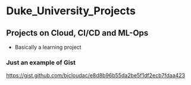 # Duke_University_Projects
## Projects on Cloud, CI/CD and ML-Ops
* Basically a learning project

### Just an example of Gist
https://gist.github.com/bjcloudac/e8d8b96b55da2be5f1df2ecb7fdaa423

